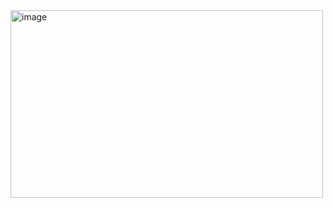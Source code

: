 <img width="500" height="300" alt="image" src="https://github.com/user-attachments/assets/cfd371db-356b-4fd9-8903-c957b5aef8aa" />
